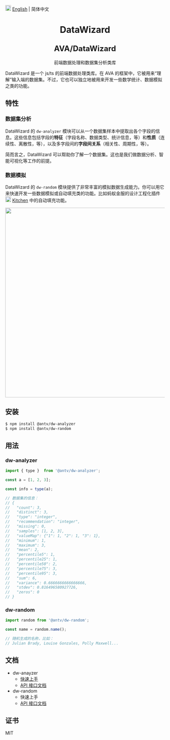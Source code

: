 <img src="https://gw.alipayobjects.com/zos/antfincdn/R8sN%24GNdh6/language.svg" width="18"> [English](../README.md) | 简体中文

<h1 align="center">
  <p>DataWizard</p>
  <span style="font-size: 24px;">AVA/DataWizard</span>
</h1>

<div align="center">

前端数据处理和数据集分析类库

</div>

DataWizard 是一个 js/ts 的前端数据处理类库。在 AVA 的框架中，它被用来“理解”输入端的数据集。不过，它也可以独立地被用来开发一些数学统计、数据模拟之类的功能。


## 特性

### 数据集分析

DataWizard 的 `dw-analyzer` 模块可以从一个数据集样本中提取出各个字段的信息。这些信息包括字段的**特征**（字段名称、数据类型、统计信息，等）和**性质**（连续性、离散性，等），以及多字段间的**字段间关系**（相关性、周期性，等）。

简而言之，DataWizard 可以帮助你了解一个数据集。这也是我们做数据分析、智能可视化等工作的前提。

### 数据模拟

DataWizard 的 `dw-random` 模块提供了非常丰富的模拟数据生成能力。你可以用它来快速开发一些数据模拟或自动填充类的功能。比如蚂蚁金服的设计工程化插件 <img src="https://gw.alipayobjects.com/zos/rmsportal/LFooOLwmxGLsltmUjTAP.svg" width="18"> [Kitchen](https://kitchen.alipay.com/) 中的自动填充功能。

<div align="center">
<img src="https://gw.alipayobjects.com/zos/antfincdn/6gRaznRUDU/kitchendatamockcn.png" width="600" />
</div>

## 安装

```bash
$ npm install @antv/dw-analyzer
$ npm install @antv/dw-random
```

## 用法

### dw-analyzer

```js
import { type }  from '@antv/dw-analyzer';

const a = [1, 2, 3];

const info = type(a);

// 数据集的信息：
// {
//   "count": 3,
//   "distinct": 3,
//   "type": "integer",
//   "recommendation": "integer",
//   "missing": 0,
//   "samples": [1, 2, 3],
//   "valueMap": {"1": 1, "2": 1, "3": 1},
//   "minimum": 1,
//   "maximum": 3,
//   "mean": 2,
//   "percentile5": 1,
//   "percentile25": 1,
//   "percentile50": 2,
//   "percentile75": 3,
//   "percentile95": 3,
//   "sum": 6,
//   "variance": 0.6666666666666666,
//   "stdev": 0.816496580927726,
//   "zeros": 0
// }
```

### dw-random

```js
import random from '@antv/dw-random';

const name = random.name();

// 随机生成的名称，比如：
// Julian Brady, Louise Gonzales, Polly Maxwell...
```

## 文档

* dw-anayzer
  * [快速上手](../analyzer/README.zh-CN.md)
  * [API 接口文档](../../../docs/api/dw-analyzer.md)
* dw-random
  * 快速上手
  * [API 接口文档](../../../docs/api/dw-random.md)


## 证书

MIT

